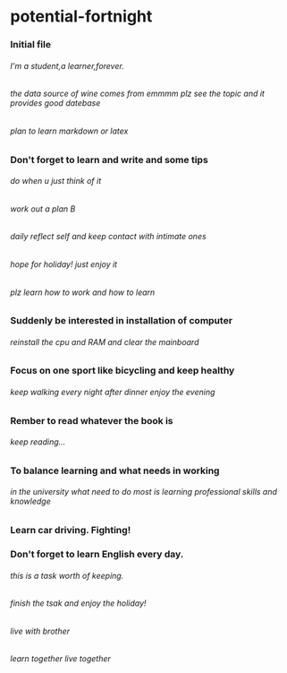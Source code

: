 # potential-fortnight
### Initial file
###### I'm a student,a learner,forever.
###### the data source of wine comes from emmmm plz see the topic and it provides good datebase
###### plan to learn markdown or latex

### Don't forget to learn and write and some tips
###### do when u just think of it
###### work out a plan B
###### daily reflect self and keep contact with intimate ones
###### hope for holiday! just enjoy it
###### plz learn how to work and how to learn
### Suddenly be interested in installation of computer
###### reinstall the cpu and RAM and clear the mainboard
### Focus on one sport like bicycling and keep healthy
###### keep walking every night after dinner enjoy the evening
### Rember to read whatever the book is
###### keep reading...
### To balance learning and what needs in working
###### in the university what need to do most is learning professional skills and knowledge

### Learn car driving. Fighting!
### Don't forget to learn English every day. 
###### this is a task worth of keeping.
###### finish the tsak and enjoy the holiday!
###### live with brother
###### learn together live together
